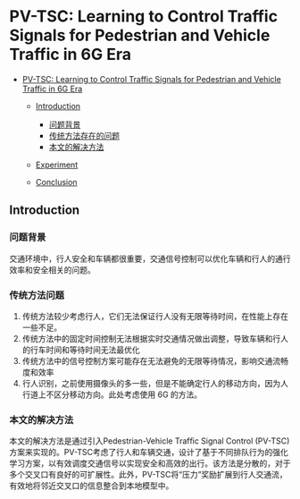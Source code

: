 <!--
 * @Author: pangay 1623253042@qq.com
 * @Date: 2024-05-12 17:01:04
 * @LastEditors: pangay 1623253042@qq.com
 * @LastEditTime: 2024-05-12 17:20:23
-->
# PV-TSC: Learning to Control Traffic Signals for Pedestrian and Vehicle Traffic in 6G Era
- [PV-TSC: Learning to Control Traffic Signals for Pedestrian and Vehicle Traffic in 6G Era](#pv-tsc-learning-to-control-traffic-signals-for-pedestrian-and-vehicle-traffic-in-6G-era)
  - [Introduction](#introduction)
    - [问题背景](#问题背景)
    - [传统方法存在的问题](#传统方法存在的问题)
    - [本文的解决方法](#本文的解决方法)

  - [Experiment](#experiment)
  - [Conclusion](#conclusion)

## Introduction

### 问题背景
交通环境中，行人安全和车辆都很重要，交通信号控制可以优化车辆和行人的通行效率和安全相关的问题。
### 传统方法问题

1. 传统方法较少考虑行人，它们无法保证行人没有无限等待时间，在性能上存在一些不足。
2. 传统方法中的固定时间控制无法根据实时交通情况做出调整，导致车辆和行人的行车时间和等待时间无法最优化
3. 传统方法中的信号控制方案可能存在无法避免的无限等待情况，影响交通流畅度和效率
4. 行人识别，之前使用摄像头的多一些，但是不能确定行人的移动方向，因为人行道上不区分移动方向。此处考虑使用 6G 的方法。

### 本文的解决方法

本文的解决方法是通过引入Pedestrian-Vehicle Trafﬁc Signal Control (PV-TSC)方案来实现的。PV-TSC考虑了行人和车辆交通，设计了基于不同排队行为的强化学习方案，以有效调度交通信号以实现安全和高效的出行。该方法是分散的，对于多个交叉口有良好的可扩展性。此外，PV-TSC将“压力”奖励扩展到行人交通流，有效地将邻近交叉口的信息整合到本地模型中。